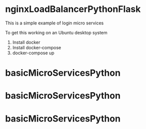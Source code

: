 # nginxLoadBalancerPythonFlask

This is a simple example of login micro services

To get this working on an Ubuntu desktop system

1. Install docker
2. Install docker-compose
3. docker-compose up
 

# basicMicroServicesPython
# basicMicroServicesPython
# basicMicroServicesPython
